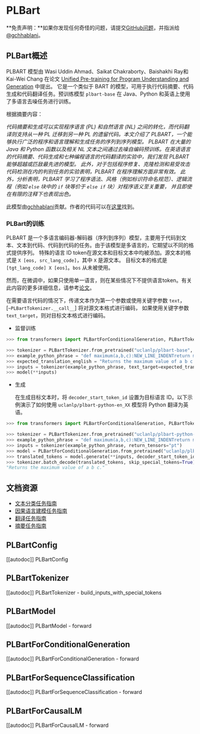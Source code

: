 <!--
版权所有©2022 HuggingFace团队。保留所有权利。

根据 Apache 许可证，版本 2.0（“许可证”）下，你不得使用此文件，除非符合许可证的要求。
你可以在以下位置获取许可证的副本：

http://www.apache.org/licenses/LICENSE-2.0

除非适用法律要求或书面同意，根据许可证的规定进行的软件分发将按"原样"分发，不附带任何明示或暗示的担保或条件。
详细了解许可证中的特定语言和限制，请参阅许可证。

⚠️ 请注意，此文件是使用 Markdown 编写的，但包含我们文档构建器的特定语法（类似于 MDX），可能无法正确在你的 Markdown 查看器中显示。

-->

# PLBart

**免责声明：**如果你发现任何奇怪的问题，请提交[GitHub问题](https://github.com/huggingface/transformers/issues/new?assignees=&labels=&template=bug-report.md&title)，并指派给
[@gchhablani](https://www.github.com/gchhablani)。

## PLBart概述

PLBART 模型由 Wasi Uddin Ahmad、Saikat Chakraborty、Baishakhi Ray和Kai-Wei Chang 在论文 [Unified Pre-training for Program Understanding and Generation](https://arxiv.org/abs/2103.06333) 中提出。
它是一个类似于 BART 的模型，可用于执行代码摘要、代码生成和代码翻译任务。预训练模型 `plbart-base` 在 Java、Python 和英语上使用了多语言去噪任务进行训练。

根据摘要内容：

*代码摘要和生成可以实现程序语言 (PL) 和自然语言 (NL) 之间的转化，而代码翻译则支持从一种 PL 迁移到另一种 PL 的遗留代码。本文介绍了 PLBART，一个能够执行广泛的程序和语言理解和生成任务的序列到序列模型。
PLBART 在大量的 Java 和 Python 函数以及相关 NL 文本之间通过去噪自编码预训练。在英语语言的代码摘要、代码生成和七种编程语言的代码翻译的实验中，我们发现 PLBART 能够超越或匹敌最先进的模型。
此外，对于包括程序修复、克隆检测和易受攻击代码检测在内的判别任务的实验表明，PLBART 在程序理解方面非常有效。
此外，分析表明，PLBART 学习了程序语法、风格（例如标识符命名规范）、逻辑流程（例如 `else` 块中的 `if` 块等价于 `else if` 块）对程序语义至关重要，
并且即使在有限的注释下也表现出色。*

此模型由[gchhablani](https://huggingface.co/gchhablani)贡献。作者的代码可以在[这里](https://github.com/wasiahmad/PLBART)找到。

### PLBart的训练

PLBART 是一个多语言编码器-解码器（序列到序列）模型，主要用于代码到文本、文本到代码、代码到代码的任务。由于该模型是多语言的，它期望以不同的格式提供序列。
特殊的语言 ID token在源文本和目标文本中均被添加。源文本的格式是 `X [eos, src_lang_code]`，其中 `X` 是源文本。
目标文本的格式是 `[tgt_lang_code] X [eos]`。`bos` 从未被使用。

然而，在微调中，如果只使用单一语言，则在某些情况下不提供语言token。有关此内容的更多详细信息，请参考[论文](https://arxiv.org/abs/2103.06333)。

在需要语言代码的情况下，传递文本作为第一个参数或使用关键字参数 `text`，[`~PLBartTokenizer.__call__`] 将对源文本格式进行编码，
如果使用关键字参数 `text_target`，则对目标文本格式进行编码。

- 监督训练

```python
>>> from transformers import PLBartForConditionalGeneration, PLBartTokenizer

>>> tokenizer = PLBartTokenizer.from_pretrained("uclanlp/plbart-base", src_lang="en_XX", tgt_lang="python")
>>> example_python_phrase = "def maximum(a,b,c):NEW_LINE_INDENTreturn max([a,b,c])"
>>> expected_translation_english = "Returns the maximum value of a b c."
>>> inputs = tokenizer(example_python_phrase, text_target=expected_translation_english, return_tensors="pt")
>>> model(**inputs)
```

- 生成

  在生成目标文本时，将 `decoder_start_token_id` 设置为目标语言 ID。以下示例演示了如何使用 `uclanlp/plbart-python-en_XX` 模型将 Python 翻译为英语。

```python
>>> from transformers import PLBartForConditionalGeneration, PLBartTokenizer

>>> tokenizer = PLBartTokenizer.from_pretrained("uclanlp/plbart-python-en_XX", src_lang="python", tgt_lang="en_XX")
>>> example_python_phrase = "def maximum(a,b,c):NEW_LINE_INDENTreturn max([a,b,c])"
>>> inputs = tokenizer(example_python_phrase, return_tensors="pt")
>>> model = PLBartForConditionalGeneration.from_pretrained("uclanlp/plbart-python-en_XX")
>>> translated_tokens = model.generate(**inputs, decoder_start_token_id=tokenizer.lang_code_to_id["en_XX"])
>>> tokenizer.batch_decode(translated_tokens, skip_special_tokens=True)[0]
"Returns the maximum value of a b c."
```

## 文档资源

- [文本分类任务指南](../tasks/sequence_classification)
- [因果语言建模任务指南](../tasks/language_modeling)
- [翻译任务指南](../tasks/translation)
- [摘要任务指南](../tasks/summarization)

## PLBartConfig

[[autodoc]] PLBartConfig

## PLBartTokenizer

[[autodoc]] PLBartTokenizer
    - build_inputs_with_special_tokens

## PLBartModel

[[autodoc]] PLBartModel
    - forward

## PLBartForConditionalGeneration

[[autodoc]] PLBartForConditionalGeneration
    - forward

## PLBartForSequenceClassification

[[autodoc]] PLBartForSequenceClassification
    - forward

## PLBartForCausalLM

[[autodoc]] PLBartForCausalLM
    - forward